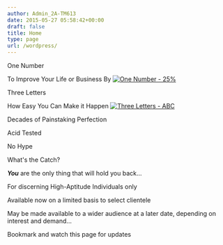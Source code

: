```yaml
---
author: Admin_2A-TM613
date: 2015-05-27 05:58:42+00:00
draft: false
title: Home
type: page
url: /wordpress/
---
```


One Number




To Improve Your Life or Business By
[![One Number - 25%](https://abcincome.com/3/wp-content/uploads/2015/05/25-percent-glass_800xwc90.jpg)
](https://abcincome.com/3/index.php/spend-less/)




Three Letters




How Easy You Can Make it Happen
[![Three Letters - ABC](https://abcincome.com/3/wp-content/uploads/2015/05/abc-glass-combined_800xwc90.jpg)
](https://abcincome.com/3/index.php/live-better/)




Decades of Painstaking Perfection




Acid Tested




No Hype




What's the Catch?




_**You**_ are the only thing that will hold you back...







For discerning High-Aptitude Individuals only




Available now on a limited basis to select clientele







May be made available to a wider audience at a later date, depending on interest and demand...




Bookmark and watch this page for updates



